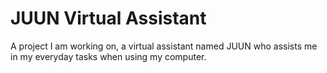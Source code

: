 # JUUN Virtual Assistant
 A project I am working on, a virtual assistant named JUUN who assists me in my everyday tasks when using my computer.
